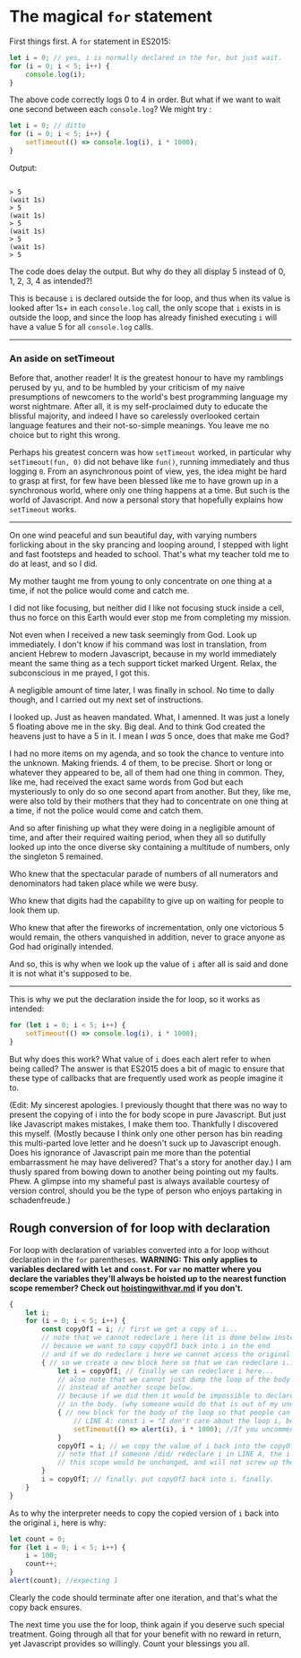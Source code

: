 # The magical `for` statement
First things first. A `for` statement in ES2015: 
```javascript
let i = 0; // yes, i is normally declared in the for, but just wait.
for (i = 0; i < 5; i++) {
    console.log(i);
}
```
The above code correctly logs 0 to 4 in order. But what if we want to wait one second between each `console.log`? We might try :
```javascript
let i = 0; // ditto
for (i = 0; i < 5; i++) {
    setTimeout(() => console.log(i), i * 1000);
}
```
Output:
```

> 5
(wait 1s)
> 5
(wait 1s)
> 5
(wait 1s)
> 5
(wait 1s)
> 5
```

The code does delay the output. But why do they all display 5 instead of 0, 1, 2, 3, 4 as intended?! 

This is because `i` is declared outside the for loop, and thus when its value is looked after 1s+ in each `console.log` call, the only scope that `i` exists in is outside the loop, and since the loop has already finished executing `i` will have a value 5 for all `console.log` calls. 

------

### An aside on setTimeout

Before that, another reader! It is the greatest honour to have my ramblings perused by yu, and to be humbled by your criticism of my naive presumptions of newcomers to the world's best programming language my worst nightmare. After all, it is my self-proclaimed duty to educate the blissful majority, and indeed I have so carelessly overlooked certain language features and their not-so-simple meanings. You leave me no choice but to right this wrong. 

Perhaps his greatest concern was how `setTimeout` worked, in particular why `setTimeout(fun, 0)` did not behave like `fun()`, running immediately and thus logging `0`. From an asynchronous point of view, yes, the idea might be hard to grasp at first, for few have been blessed like me to have grown up in a synchronous world, where only one thing happens at a time. But such is the world of Javascript. And now a personal story that hopefully explains how `setTimeout` works.

--------

On one wind peaceful and sun beautiful day, with varying numbers forlicking about in the sky prancing and looping around, I stepped with light and fast footsteps and headed to school. That's what my teacher told me to do at least, and so I did. 

My mother taught me from young to only concentrate on one thing at a time, if not the police would come and catch me. 

I did not like focusing, but neither did I like not focusing stuck inside a cell, thus no force on this Earth would ever stop me from completing my mission.

Not even when I received a new task seemingly from God. Look up immediately. I don't know if his command was lost in translation, from ancient Hebrew to modern Javascript, because in my world immediately meant the same thing as a tech support ticket marked Urgent. Relax, the subconscious in me prayed, I got this.

A negligible amount of time later, I was finally in school. No time to dally though, and I carried out my next set of instructions.

I looked up. Just as heaven mandated. What, I amenned. It was just a lonely 5 floating above me in the sky. Big deal. And to think God created the heavens just to have a 5 in it. I mean I _was_ 5 once, does that make me God? 

I had no more items on my agenda, and so took the chance to venture into the unknown. Making friends. 4 of them, to be precise. Short or long or whatever they appeared to be, all of them had one thing in common. They, like me, had received the exact same words from God but each mysteriously to only do so one second apart from another. But they, like me, were also told by their mothers that they had to concentrate on one thing at a time, if not the police would come and catch them. 

And so after finishing up what they were doing in a negligible amount of time, and after their required waiting period, when they all so dutifully looked up into the once diverse sky containing a multitude of numbers, only the singleton 5 remained. 

Who knew that the spectacular parade of numbers of all numerators and denominators had taken place while we were busy.

Who knew that digits had the capability to give up on waiting for people to look them up.

Who knew that after the fireworks of incrementation, only one victorious 5 would remain, the others vanquished in addition, never to grace anyone as God had originally intended.

And so, this is why when we look up the value of `i` after all is said and done it is not what it's supposed to be.

------

This is why we put the declaration inside the for loop, so it works as intended:

```javascript
for (let i = 0; i < 5; i++) {
    setTimeout(() => console.log(i), i * 1000);
}
```

But why does this work? What value of `i` does each alert refer to when being called? The answer is that ES2015 does a bit of magic to ensure that these type of callbacks that are frequently used work as people imagine it to.

(Edit: My sincerest apologies. I previously thought that there was no way to present the copying of i into the for body scope in pure Javascript. But just like Javascript makes mistakes, I make them too. Thankfully I discovered this myself. (Mostly because I think only one other person has bin reading this multi-parted love letter and he doesn't suck up to Javascript enough. Does his ignorance of Javascript pain me more than the potential embarrassment he may have delivered? That's a story for another day.) I am thusly spared from bowing down to another being pointing out my faults. Phew. A glimpse into my shameful past is always available courtesy of version control, should you be the type of person who enjoys partaking in schadenfreude.)

## Rough conversion of for loop with declaration

For loop with declaration of variables converted into a for loop without declaration in the `for` parentheses.
**WARNING: This only applies to variables declared with `let` and `const`. For `var` no matter where you declare the variables they'll always be hoisted up to the nearest function scope remember? Check out [hoistingwithvar.md](scopes) if you don't.**
```javascript
{
    let i;
    for (i = 0; i < 5; i++) {
        const copyOfI = i; // first we get a copy of i...
        // note that we cannot redeclare i here (it is done below instead)
        // because we want to copy copyOfI back into i in the end
        // and if we do redeclare i here we cannot access the original i...
        { // so we create a new block here so that we can redeclare i.... 
            let i = copyOfI; // finally we can redeclare i here...
            // also note that we cannot just dump the loop of the body here
            // instead of another scope below.
            // because if we did then it would be impossible to declare a new i 
            // in the body. (why someone would do that is out of my understanding though, but you can.)
            { // new block for the body of the loop so that people can declare another i if they are crazy
                // LINE A: const i = "I don't care about the loop i, because i am more important!" //This is possible
                setTimeout(() => alert(i), i * 1000); //If you uncomment the previous line i would be that string above.
            }
            copyOfI = i; // we copy the value of i back into the copyOfI.
            // note that if someone /did/ redeclare i in LINE A, the i in 
            // this scope would be unchanged, and will not screw up the loop.
        }
        i = copyOfI; // finally. put copyOfI back into i. finally.
    }
}
```

As to why the interpreter needs to copy the copied version of `i` back into the original `i`, here is why: 
```javascript
let count = 0;
for (let i = 0; i < 5; i++) {
    i = 100;
    count++;
}
alert(count); //expecting 1
```
Clearly the code should terminate after one iteration, and that's what the copy back ensures.

The next time you use the for loop, think again if you deserve such special treatment. Going through all that for your benefit with no reward in return, yet Javascript provides so willingly. Count your blessings you all.
